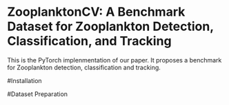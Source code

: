 # ZooplanktonCV: A Benchmark Dataset for Zooplankton Detection, Classification, and Tracking
This is the PyTorch implenmentation of our paper. It proposes a benchmark for Zooplankton detection, classification and tracking.

#Installation

#Dataset Preparation
